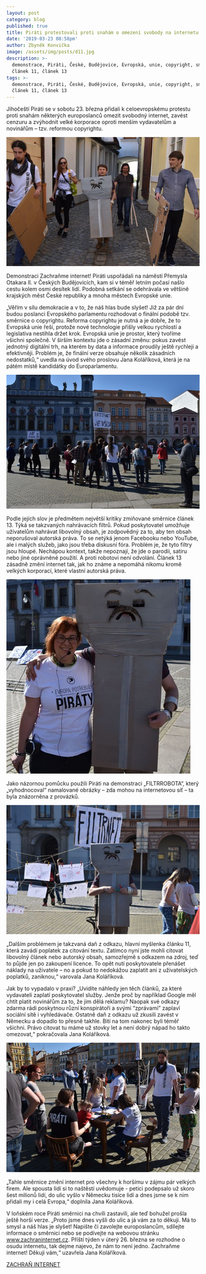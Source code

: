 ```yaml
---
layout: post
category: blog
published: true
title: Piráti protestovali proti snahám o omezení svobody na internetu
date: '2019-03-23 08:58pm'
author: Zbyněk Konvička
image: /assets/img/posts/d11.jpg
description: >-
  demonstrace, Piráti, České, Budějovice, Evropská, unie, copyright, směrnice,
  článek 11, článek 13
tags: >-
  demonstrace, Piráti, České, Budějovice, Evropská, unie, copyright, směrnice,
  článek 11, článek 13
---
```

Jihočeští Piráti se v sobotu 23. března přidali k celoevropskému protestu proti snahám některých europoslanců omezit svobodný internet, zavést cenzuru a zvýhodnit velké korporace oproti menším vydavatelům a novinářům – tzv. reformou copyrightu.

![null](/assets/img/posts/d1.jpg)

Demonstraci Zachraňme internet! Piráti uspořádali na náměstí Přemysla Otakara II. v Českých Budějovicích, kam si v téměř letním počasí našlo cestu kolem osmi desítek lidí. Podobná setkání se odehrávala ve většině krajských měst České republiky a mnoha městech Evropské unie.

„Věřím v sílu demokracie a v to, že náš hlas bude slyšet! Již za pár dní budou poslanci Evropského parlamentu rozhodovat o finální podobě tzv. směrnice o copyrightu. Reforma copyrightu je nutná a je dobře, že to Evropská unie řeší, protože nové technologie přišly velkou rychlostí a legislativa nestihla držet krok. Evropská unie je prostor, který tvoříme všichni společně. V širším kontextu jde o zásadní změnu: pokus zavést jednotný digitální trh, na kterém by data a informace proudily ještě rychleji a efektivněji. Problém je, že finální verze obsahuje několik zásadních nedostatků,“ uvedla na úvod svého proslovu Jana Koláříková, která je na pátém místě kandidátky do Europarlamentu.

![null](/assets/img/posts/d9.jpg)

Podle jejích slov je předmětem největší kritiky zmiňované směrnice článek 13. Týká se takzvaných nahrávacích filtrů. Pokud poskytovatel umožňuje uživatelům nahrávat libovolný obsah, je zodpovědný za to, aby ten obsah neporušoval autorská práva. To se netýká jenom Facebooku nebo YouTube, ale i malých služeb, jako jsou třeba diskusní fóra. Problém je, že tyto filtry jsou hloupé. Nechápou kontext, takže nepoznají, že jde o parodii, satiru nebo jiné oprávněné použití. A proti robotovi není odvolání. Článek 13 zásadně změní internet tak, jak ho známe a nepomáhá nikomu kromě velkých korporací, které vlastní autorská práva.

![null](/assets/img/posts/d4.jpg)

Jako názornou pomůcku použili Piráti na demonstraci „FILTRROBOTA“, který „vyhodnocoval“ namalované obrázky – zda mohou na internetovou síť – ta byla znázorněna z provázků.

![null](/assets/img/posts/d10.jpg)

„Dalším problémem je takzvaná daň z odkazu, hlavní myšlenka článku 11, která zavádí poplatek za citování textu. Zatímco nyní jste mohli citovat libovolný článek nebo autorský obsah, samozřejmě s odkazem na zdroj, teď to půjde jen po zakoupení licence. To opět nutí poskytovatele přenášet náklady na uživatele – no a pokud to nedokážou zaplatit ani z uživatelských poplatků, zaniknou,“ varovala Jana Koláříková.

Jak by to vypadalo v praxi? „Uvidíte náhledy jen těch článků, za které vydavateli zaplatí poskytovatel služby. Jenže proč by například Google měl chtít platit novinářům za to, že jim dělá reklamu? Naopak své odkazy zdarma rádi poskytnou různí konspirátoři a svými “zprávami” zaplaví sociální sítě i vyhledávače. Ostatně daň z odkazu už zkusili zavést v Německu a dopadlo to přesně takhle. Bití na tom nakonec byli téměř všichni. Právo citovat tu máme už stovky let a není dobrý nápad ho takto omezovat,“ pokračovala Jana Koláříková.

![null](/assets/img/posts/d6.jpg)

„Tahle směrnice změní internet pro všechny k horšímu v zájmu pár velkých firem. Ale spousta lidí si to naštěstí uvědomuje - petici podepsalo už skoro šest milionů lidí, do ulic vyšlo v Německu tisíce lidí a dnes jsme se k nim přidali my i celá Evropa,“ doplnila Jana Koláříková.

V loňském roce Piráti směrnici na chvíli zastavili, ale teď bohužel prošla ještě horší verze. „Proto jsme dnes vyšli do ulic a já vám za to děkuji. Má to smysl a náš hlas je slyšet! Napište či zavolejte europoslancům, sdílejte informace o směrnici nebo se podívejte na webovou stránku www.zachraninternet.cz. Příští týden  v úterý 26. března se rozhodne o osudu internetu, tak dejme najevo, že nám to není jedno.
 Zachraňme internet! Děkuji vám,“ uzavřela Jana Koláříková.

 [
ZACHRAŇ INTERNET](https://zachraninternet.cz/)
